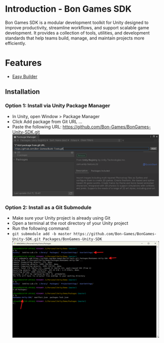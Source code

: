 # Introduction - Bon Games SDK
Bon Games SDK is a modular development toolkit for Unity designed to improve productivity, streamline workflows, and support scalable game development. It provides a collection of tools, utilities, and development standards that help teams build, manage, and maintain projects more efficiently.

# Features
- [Easy Builder](./EasyBuilder/README.md)

## Installation
### Option 1: Install via Unity Package Manager
- In Unity, open Window > Package Manager
- Click Add package from Git URL ...
- Paste the following URL: https://github.com/Bon-Games/BonGames-Unity-SDK.git
![Install via Unity Package Manager](./Documentation~//Install-via-unity-package-manager.png)

### Option 2: Install as a Git Submodule
- Make sure your Unity project is already using Git
- Open a terminal at the root directory of your Unity project
- Run the following command:
- `git submodule add -b master https://github.com/Bon-Games/BonGames-Unity-SDK.git Packages/BonGames-Unity-SDK`
![Install as a Git Submodule](./Documentation~//Install-as-git-submodule.png)
